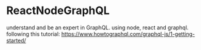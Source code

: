 # ReactNodeGraphQL
understand and be an expert in GraphQL. using node, react and graphql. following this tutorial: https://www.howtographql.com/graphql-js/1-getting-started/ 
